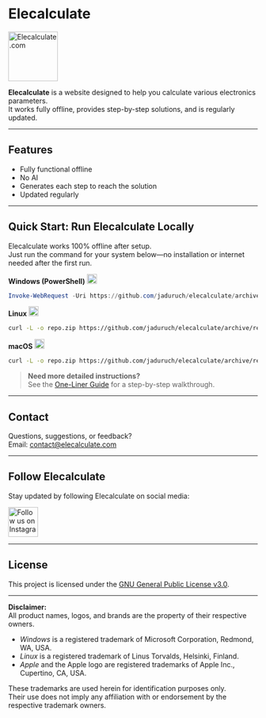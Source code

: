 # Elecalculate

<a href="https://elecalculate.com">
  <img src="https://elecalculate.com/Pictures/favicon.png" alt="Elecalculate.com" width="100" height="100">
</a>

**Elecalculate** is a website designed to help you calculate various electronics parameters.  
It works fully offline, provides step-by-step solutions, and is regularly updated.

---

## Features

- Fully functional offline
- No AI
- Generates each step to reach the solution
- Updated regularly

---

## Quick Start: Run Elecalculate Locally

Elecalculate works 100% offline after setup.  
Just run the command for your system below—no installation or internet needed after the first run.

**Windows (PowerShell)**  <img src="https://cdn.jsdelivr.net/gh/devicons/devicon/icons/windows8/windows8-original.svg" width="20" alt="Windows" />
```powershell
Invoke-WebRequest -Uri https://github.com/jaduruch/elecalculate/archive/refs/heads/main.zip -OutFile repo.zip; Expand-Archive -Path repo.zip -DestinationPath .; cd elecalculate-main; start index.html
```

**Linux**  <img src="https://cdn.jsdelivr.net/gh/devicons/devicon/icons/linux/linux-original.svg" width="20" alt="Linux" />
```bash
curl -L -o repo.zip https://github.com/jaduruch/elecalculate/archive/refs/heads/main.zip && unzip repo.zip && cd elecalculate-main && xdg-open index.html
```

**macOS**  <img src="https://res.cloudinary.com/dr0tcokpp/image/upload/v1753822251/Finder_Icon_macOS_Big_Sur_vg95jl.png" width="20" alt="macOS" />
```bash
curl -L -o repo.zip https://github.com/jaduruch/elecalculate/archive/refs/heads/main.zip && unzip repo.zip && cd elecalculate-main && open index.html
```

> **Need more detailed instructions?**  
> See the [One-Liner Guide](README-Oneliner.md) for a step-by-step walkthrough.

---

## Contact

Questions, suggestions, or feedback?  
Email: [contact@elecalculate.com](mailto:contact@elecalculate.com)

---

## Follow Elecalculate

Stay updated by following Elecalculate on social media:

<a href="https://www.instagram.com/elecalculate">
  <img src="https://elecalculate.com/Pictures/instagram-logo.jpg" alt="Follow us on Instagram" width="60" height="60">
</a>

---

## License

This project is licensed under the [GNU General Public License v3.0](LICENSE).

---

**Disclaimer:**  
All product names, logos, and brands are the property of their respective owners.

- *Windows* is a registered trademark of Microsoft Corporation, Redmond, WA, USA.
- *Linux* is a registered trademark of Linus Torvalds, Helsinki, Finland.
- *Apple* and the Apple logo are registered trademarks of Apple Inc., Cupertino, CA, USA.

These trademarks are used herein for identification purposes only.  
Their use does not imply any affiliation with or endorsement by the respective trademark owners.
